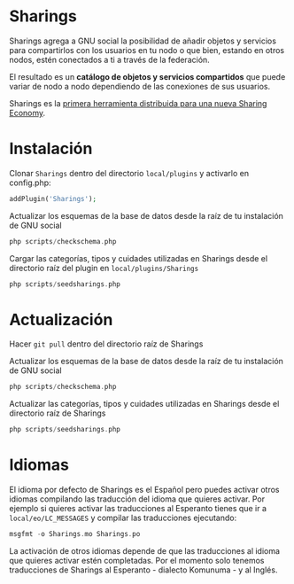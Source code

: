 # Sharings

Sharings agrega a GNU social la posibilidad de añadir objetos y servicios para compartirlos con los usuarios en tu nodo o que bien, estando en otros nodos, estén conectados a ti a través de la federación.

El resultado es un **catálogo de objetos y servicios compartidos** que puede variar de nodo a nodo dependiendo de las conexiones de sus usuarios.

Sharings es la [primera herramienta distribuida para una nueva Sharing Economy](https://lasindias.com/primera-herramienta-distribuida-para-una-nueva-sharing-economy).

# Instalación

Clonar `Sharings` dentro del directorio `local/plugins` y activarlo en config.php:

```php
addPlugin('Sharings');
```

Actualizar los esquemas de la base de datos desde la raíz de tu instalación de GNU social

```php
php scripts/checkschema.php
```

Cargar las categorías, tipos y cuidades utilizadas en Sharings desde el directorio raíz del plugin en `local/plugins/Sharings`

```php
php scripts/seedsharings.php
```

# Actualización

Hacer `git pull` dentro del directorio raíz de Sharings

Actualizar los esquemas de la base de datos desde la raíz de tu instalación de GNU social

```php
php scripts/checkschema.php
```

Actualizar las categorías, tipos y cuidades utilizadas en Sharings desde el directorio raíz de Sharings

```php
php scripts/seedsharings.php
```

# Idiomas

El idioma por defecto de Sharings es el Español pero puedes activar otros idiomas compilando las traducción del idioma que quieres activar. Por ejemplo si quieres activar las traducciones al Esperanto tienes que ir a `local/eo/LC_MESSAGES` y compilar las traducciones ejecutando:

```php
msgfmt -o Sharings.mo Sharings.po
```

La activación de otros idiomas depende de que las traducciones al idioma que quieres activar estén completadas. Por el momento solo tenemos traducciones de Sharings al Esperanto - dialecto Komunuma - y al Inglés.
